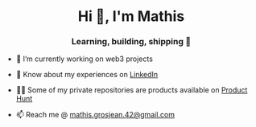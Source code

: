 <h1 align="center">Hi 👋, I'm Mathis</h1>
<h3 align="center">Learning, building, shipping 💫 </h3>

- 🔭 I’m currently working on web3 projects

- 📄 Know about my experiences on [LinkedIn](https://www.linkedin.com/in/grosjean-mathis/)

- 👨‍💻 Some of my private repositories are products available on [Product Hunt](https://www.producthunt.com/@mathis_grosjean1/made)

- 📫 Reach me @ mathis.grosjean.42@gmail.com
